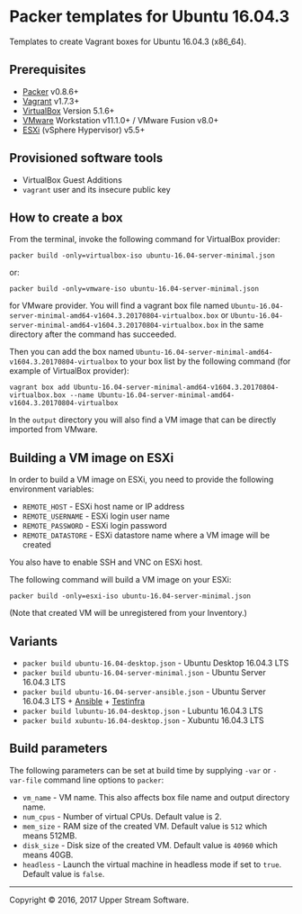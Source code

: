 # Packer templates for Ubuntu 16.04.3

Templates to create Vagrant boxes for Ubuntu 16.04.3 (x86_64).


## Prerequisites

* [Packer] v0.8.6+
* [Vagrant] v1.7.3+
* [VirtualBox] Version 5.1.6+
* [VMware] Workstation v11.1.0+ / VMware Fusion v8.0+
* [ESXi] (vSphere Hypervisor) v5.5+

[ESXi]: http://www.vmware.com/products/vsphere-hypervisor
        "Free VMware vSphere Hypervisor, Free Virtualization (ESXi)"
[Packer]: https://www.packer.io/ "Packer by HashiCorp"
[Vagrant]: https://www.vagrantup.com/ "Vagrant"
[VirtualBox]: https://www.virtualbox.org/ "Oracle VM VirtualBox"
[VMware]: http://www.vmware.com/ "VMware Virtualization for Desktop &amp; Server, Application, Public &amp; Hybrid Clouds"


## Provisioned software tools

* VirtualBox Guest Additions
* `vagrant` user and its insecure public key


## How to create a box

From the terminal, invoke the following command for VirtualBox provider:

    packer build -only=virtualbox-iso ubuntu-16.04-server-minimal.json

or:

    packer build -only=vmware-iso ubuntu-16.04-server-minimal.json

for VMware provider.
You will find a vagrant box file named `Ubuntu-16.04-server-minimal-amd64-v1604.3.20170804-virtualbox.box`
or `Ubuntu-16.04-server-minimal-amd64-v1604.3.20170804-virtualbox.box`
in the same directory after the command has succeeded.

Then you can add the box named `Ubuntu-16.04-server-minimal-amd64-v1604.3.20170804-virtualbox` to your box list
by the following command (for example of VirtualBox provider):

    vagrant box add Ubuntu-16.04-server-minimal-amd64-v1604.3.20170804-virtualbox.box --name Ubuntu-16.04-server-minimal-amd64-v1604.3.20170804-virtualbox

In the `output` directory you will also find a VM image that can be directly imported from VMware.


## Building a VM image on ESXi

In order to build a VM image on ESXi, you need to provide the following environment variables:

* `REMOTE_HOST` - ESXi host name or IP address
* `REMOTE_USERNAME` - ESXi login user name
* `REMOTE_PASSWORD` - ESXi login password
* `REMOTE_DATASTORE` - ESXi datastore name where a VM image will be created

You also have to enable SSH and VNC on ESXi host.

The following command will build a VM image on your ESXi:

    packer build -only=esxi-iso ubuntu-16.04-server-minimal.json

(Note that created VM will be unregistered from your Inventory.)


## Variants

* `packer build ubuntu-16.04-desktop.json` - Ubuntu Desktop 16.04.3 LTS
* `packer build ubuntu-16.04-server-minimal.json` - Ubuntu Server 16.04.3 LTS
* `packer build ubuntu-16.04-server-ansible.json` - Ubuntu Server 16.04.3 LTS + [Ansible] + [Testinfra]
* `packer build lubuntu-16.04-desktop.json` - Lubuntu 16.04.3 LTS
* `packer build xubuntu-16.04-desktop.json` - Xubuntu 16.04.3 LTS

[Ansible]: https://www.ansible.com/ "Ansible is Simple IT Automation"
[Testinfra]: https://testinfra.readthedocs.io/en/latest/ "Testinfra test your infrastructure &mdash; testinfra 1.6.4 documentation"


## Build parameters

The following parameters can be set at build time by supplying `-var` or `-var-file` command line options to `packer`:

* `vm_name` - VM name.  This also affects box file name and output directory name.
* `num_cpus` - Number of virtual CPUs.  Default value is 2.
* `mem_size` - RAM size of the created VM.  Default value is `512` which means 512MB.
* `disk_size` - Disk size of the created VM.  Default value is `40960` which means 40GB.
* `headless` - Launch the virtual machine in headless mode if set to `true`.  Default value is `false`.

- - -

Copyright &copy; 2016, 2017 Upper Stream Software.
